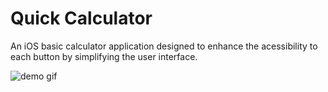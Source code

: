 # Quick Calculator
An iOS basic calculator application designed to enhance the acessibility to each button by simplifying the user interface.

![demo gif](./)
